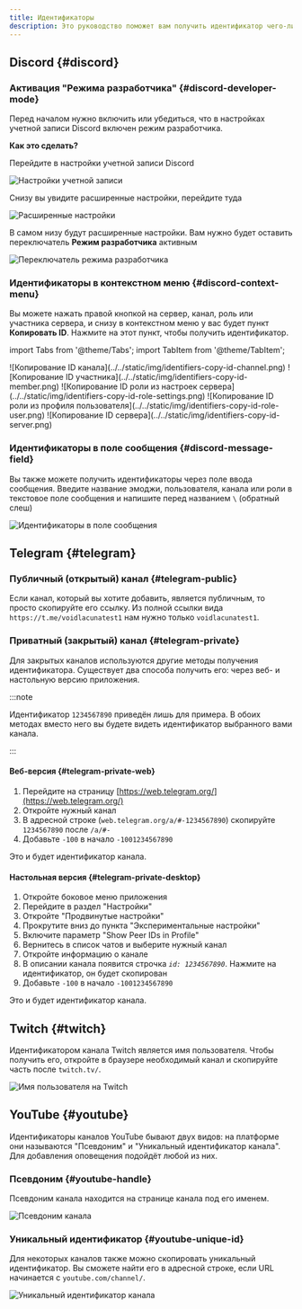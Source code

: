 ```yaml
---
title: Идентификаторы
description: Это руководство поможет вам получить идентификатор чего-либо
---
```


## Discord {#discord}

### Активация "Режима разработчика" {#discord-developer-mode}

Перед началом нужно включить или убедиться, что в настройках учетной записи Discord включен режим разработчика.

**Как это сделать?**

Перейдите в настройки учетной записи Discord

![Настройки учетной записи](../../static/img/identifiers-user-settings.png)

Снизу вы увидите расширенные настройки, перейдите туда

![Расширенные настройки](../../static/img/identifiers-advanced-settings.png)

В самом низу будут расширенные настройки. Вам нужно будет оставить переключатель **Режим разработчика** активным

![Переключатель режима разработчика](../../static/img/identifiers-developer-mode-switch.png)

### Идентификаторы в контекстном меню {#discord-context-menu}

Вы можете нажать правой кнопкой на сервер, канал, роль или участника сервера, и снизу в контекстном меню у вас будет пункт **Копировать ID**. Нажмите на этот пункт, чтобы получить идентификатор.

import Tabs from '@theme/Tabs';
import TabItem from '@theme/TabItem';

<Tabs>
  <TabItem value="copy-id-channel" label="Канал" default>
    ![Копирование ID канала](../../static/img/identifiers-copy-id-channel.png)
  </TabItem>
  <TabItem value="copy-id-member" label="Участник">
    ![Копирование ID участника](../../static/img/identifiers-copy-id-member.png)
  </TabItem>
  <TabItem value="copy-id-role-settings" label="Роль (из настроек сервера)">
    ![Копирование ID роли из настроек сервера](../../static/img/identifiers-copy-id-role-settings.png)
  </TabItem>
  <TabItem value="copy-id-role-user" label="Роль (из профиля)">
    ![Копирование ID роли из профиля пользователя](../../static/img/identifiers-copy-id-role-user.png)
  </TabItem>
  <TabItem value="copy-id-server" label="Сервер">
    ![Копирование ID сервера](../../static/img/identifiers-copy-id-server.png)
  </TabItem>
</Tabs>

### Идентификаторы в поле сообщения {#discord-message-field}

Вы также можете получить идентификаторы через поле ввода сообщения. Введите название эмоджи, пользователя, канала или роли в текстовое поле сообщения и напишите перед названием `\` (обратный слеш)

![Идентификаторы в поле сообщения](../../static/img/identifiers-backslash-demo.png)

## Telegram {#telegram}

### Публичный (открытый) канал {#telegram-public}

Если канал, который вы хотите добавить, является публичным, то просто скопируйте его ссылку. Из полной ссылки вида `https://t.me/voidlacunatest1` нам нужно только `voidlacunatest1`.

### Приватный (закрытый) канал {#telegram-private}

Для закрытых каналов используются другие методы получения идентификатора. Существует два способа получить его: через веб- и настольную версию приложения.

:::note

Идентификатор `1234567890` приведён лишь для примера. В обоих методах вместо него вы будете видеть идентификатор выбранного вами канала.

:::

#### Веб-версия {#telegram-private-web}

1. Перейдите на страницу [https://web.telegram.org/](https://web.telegram.org/)
2. Откройте нужный канал
3. В адресной строке (`web.telegram.org/a/#-1234567890`) скопируйте `1234567890` после `/a/#-`
4. Добавьте `-100` в начало `-1001234567890`

Это и будет идентификатор канала.

#### Настольная версия {#telegram-private-desktop}

1. Откройте боковое меню приложения
2. Перейдите в раздел "Настройки"
3. Откройте "Продвинутые настройки"
4. Прокрутите вниз до пункта "Экспериментальные настройки"
5. Включите параметр "Show Peer IDs in Profile"
6. Вернитесь в список чатов и выберите нужный канал
7. Откройте информацию о канале
8. В описании канала появится строчка _`id: 1234567890`_. Нажмите на идентификатор, он будет скопирован
9. Добавьте `-100` в начало `-1001234567890`

Это и будет идентификатор канала.

## Twitch {#twitch}

Идентификатором канала Twitch является имя пользователя. Чтобы получить его, откройте в браузере необходимый канал и скопируйте часть после `twitch.tv/`.

![Имя пользователя на Twitch](../../static/img/twitch-copy-channel-link.png)

## YouTube {#youtube}

Идентификаторы каналов YouTube бывают двух видов: на платформе они называются "Псевдоним" и "Уникальный идентификатор канала". Для добавления оповещения подойдёт любой из них.

### Псевдоним {#youtube-handle}

Псевдоним канала находится на странице канала под его именем.

![Псевдоним канала](../../static/img/identifiers-youtube-handle.png)

### Уникальный идентификатор {#youtube-unique-id}

Для некоторых каналов также можно скопировать уникальный идентификатор. Вы сможете найти его в адресной строке, если URL начинается с `youtube.com/channel/`.

![Уникальный идентификатор канала](../../static/img/identifiers-youtube-unique-id.png)
